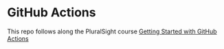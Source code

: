 # GitHub Actions
This repo follows along the PluralSight course [Getting Started with GitHub Actions](https://app.pluralsight.com/library/courses/github-actions-getting-started)
